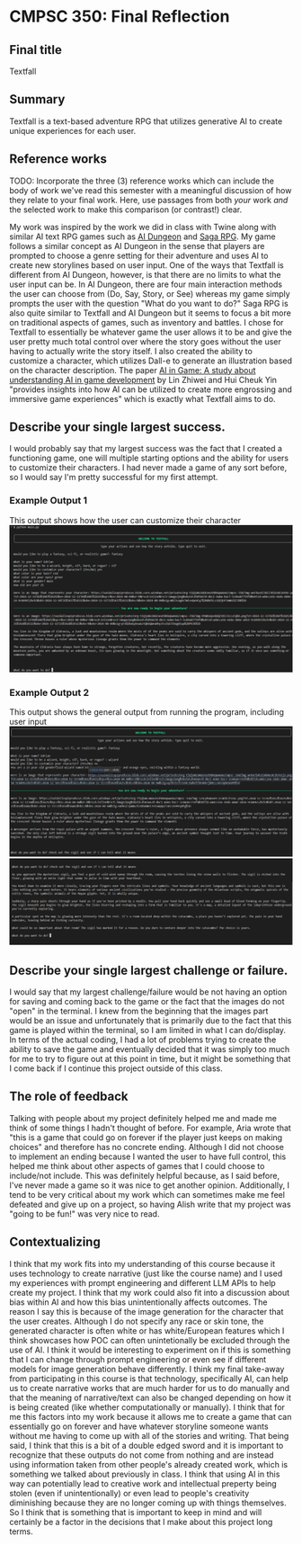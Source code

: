 # CMPSC 350: Final Reflection

## Final title

Textfall

## Summary

Textfall is a text-based adventure RPG that utilizes generative AI to create unique experiences for each user.

## Reference works

TODO: Incorporate the three (3) reference works which can include the body of work we've read this 
semester with a meaningful discussion of how they relate to your final work. Here, use
passages from both _your_ work _and_ the selected work to make this comparison (or 
contrast!) clear.

My work was inspired by the work we did in class with Twine along with similar AI text RPG games such as [AI Dungeon](https://en.wikipedia.org/wiki/AI_Dungeon) and [Saga RPG](https://dang.ai/tool/ai-text-rpg-sagarpg). My game follows a similar concept as AI Dungeon in the sense that players are prompted to choose a genre setting for their adventure and uses AI to create new storylines based on user input. One of the ways that Textfall is different from AI Dungeon, however, is that there are no limits to what the user input can be. In AI Dungeon, there are four main interaction methods the user can choose from (Do, Say, Story, or See) whereas my game simply prompts the user with the question "What do you want to do?" Saga RPG is also quite similar to Textfall and AI Dungeon but it seems to focus a bit more on traditional aspects of games, such as inventory and battles. I chose for Textfall to essentially be whatever game the user allows it to be and give the user pretty much total control over where the story goes without the user having to actually write the story itself. I also created the ability to customize a character, which utilizes Dall-e to generate an illustration based on the character description. The paper [AI in Game: A study about understanding AI in game development](https://mlrobotics.wordpress.com/wp-content/uploads/2023/04/ml_paper_hui-cheuk-yin-lin-zhiwei.pdf) by Lin Zhiwei and Hui Cheuk Yin "provides insights into how AI can be utilized to create more engrossing and immersive game experiences" which is exactly what Textfall aims to do.

## Describe your single largest success.

I would probably say that my largest success was the fact that I created a functioning game, one will multiple starting options and the ability for users to customize their characters. I had never made a game of any sort before, so I would say I'm pretty successful for my first attempt.

### Example Output 1
This output shows how the user can customize their character
![Ex Output 1](ex_output_1.png)

### Example Output 2
This output shows the general output from running the program, including user input
![Ex Output 2A](ex_output_2A.png)
![Ex Output 2B](ex_output_2B.png)

## Describe your single largest challenge or failure.

I would say that my largest challenge/failure would be not having an option for saving and coming back to the game or the fact that the images do not "open" in the terminal. I knew from the beginning that the images part would be an issue and unfortunately that is primarily due to the fact that this game is played within the terminal, so I am limited in what I can do/display. In terms of the actual coding, I had a lot of problems trying to create the ability to save the game and eventually decided that it was simply too much for me to try to figure out at this point in time, but it might be something that I come back if I continue this project outside of this class.

## The role of feedback

Talking with people about my project definitely helped me and made me think of some things I hadn't thought of before. For example, Aria wrote that "this is a game that could go on forever if the player just keeps on making choices" and therefore has no concrete ending. Although I did not choose to implement an ending because I wanted the user to have full control, this helped me think about other aspects of games that I could choose to include/not include. This was definitely helpful because, as I said before, I've never made a game so it was nice to get another opinion. Additionally, I tend to be very critical about my work which can sometimes make me feel defeated and give up on a project, so having Alish write that my project was "going to be fun!" was very nice to read.

## Contextualizing

I think that my work fits into my understanding of this course because it uses technology to create narrative (just like the course name) and I used my experiences with prompt engineering and different LLM APIs to help create my project.
I think that my work could also fit into a discussion about bias within AI and how this bias unintentionally affects outcomes. The reason I say this is because of the image generation for the character that the user creates. Although I do not specify any race or skin tone, the generated character is often white or has white/European features which I think showcases how POC can often unintetionally be excluded through the use of AI. I think it would be interesting to experiment on if this is something that I can change through prompt engineering or even see if different models for image generation behave differently.
I think my final take-away from participating in this course is that technology, specifically AI, can help us to create narrative works that are much harder for us to do manually and that the meaning of narrative/text can also be changed depending on how it is being created (like whether computationally or manually). I think that for me this factors into my work because it allows me to create a game that can essentially go on forever and have whatever storyline someone wants without me having to come up with all of the stories and writing. That being said, I think that this is a bit of a double edged sword and it is important to recognize that these outputs do not come from nothing and are instead using information taken from other people's already created work, which is something we talked about previously in class. I think that using AI in this way can potentially lead to creative work and intellectual preperty being stolen (even if unintentionally) or even lead to people's creativity diminishing because they are no longer coming up with things themselves. So I think that is something that is important to keep in mind and will certainly be a factor in the decisions that I make about this project long terms.